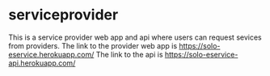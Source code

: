 # serviceprovider
This is a service provider web app and api where users can request sevices from providers. 
The link to the provider web app is https://solo-eservice.herokuapp.com/
The link to the api is https://solo-eservice-api.herokuapp.com/
